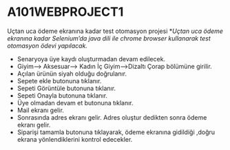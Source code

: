 # A101WEBPROJECT1
Uçtan uca ödeme ekranına kadar test otomasyon projesi
**Uçtan uca ödeme ekranına kadar Selenium’da java dili ile chrome browser kullanarak test otomasyon ödevi yapılacak.*
- Senaryoya üye kaydı oluşturmadan devam edilecek.
- Giyim--> Aksesuar--> Kadın İç Giyim-->Dizaltı Çorap bölümüne girilir.
- Açılan ürünün siyah olduğu doğrulanır.
- Sepete ekle butonuna tıklanır.
- Sepeti Görüntüle butonuna tıklanır.
- Sepeti Onayla butonuna tıklanır.
- Üye olmadan devam et butonuna tıklanır.
- Mail ekranı gelir.
- Sonrasında adres ekranı gelir. Adres oluştur dedikten sonra ödeme ekranı gelir.
- Siparişi tamamla butonuna tıklayarak, ödeme ekranına gidildiği ,doğru ekrana yönlendiklerini kontrol edecekler.
